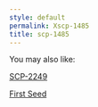 ```yaml
---
style: default
permalink: Xscp-1485
title: scp-1485
---
```

You may also like:

[SCP-2249](http://scp-wiki.net/scp-2249)

[First Seed](http://scp-wiki.net/first-seed)
